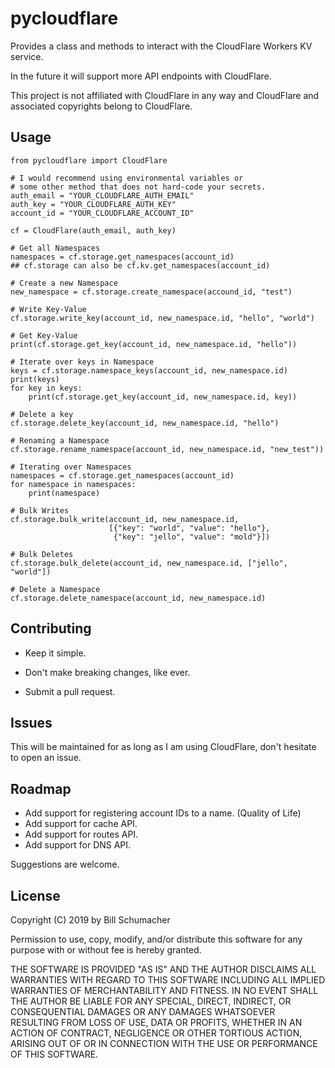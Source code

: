 pycloudflare
============

Provides a class and methods to interact with the CloudFlare Workers KV service.

In the future it will support more API endpoints with CloudFlare.

This project is not affiliated with CloudFlare in any way and CloudFlare and associated copyrights belong to CloudFlare.

Usage
--

    from pycloudflare import CloudFlare
    
    # I would recommend using environmental variables or 
    # some other method that does not hard-code your secrets.
    auth_email = "YOUR_CLOUDFLARE_AUTH_EMAIL"
    auth_key = "YOUR_CLOUDFLARE_AUTH_KEY"
    account_id = "YOUR_CLOUDFLARE_ACCOUNT_ID"
    
    cf = CloudFlare(auth_email, auth_key)
    
    # Get all Namespaces
    namespaces = cf.storage.get_namespaces(account_id)
    ## cf.storage can also be cf.kv.get_namespaces(account_id)
    
    # Create a new Namespace
    new_namespace = cf.storage.create_namespace(accound_id, "test")
    
    # Write Key-Value
    cf.storage.write_key(account_id, new_namespace.id, "hello", "world")
    
    # Get Key-Value
    print(cf.storage.get_key(account_id, new_namespace.id, "hello"))
    
    # Iterate over keys in Namespace
    keys = cf.storage.namespace_keys(account_id, new_namespace.id)
    print(keys)
    for key in keys:
        print(cf.storage.get_key(account_id, new_namespace.id, key))
        
    # Delete a key
    cf.storage.delete_key(account_id, new_namespace.id, "hello")
    
    # Renaming a Namespace
    cf.storage.rename_namespace(account_id, new_namespace.id, "new_test"))
    
    # Iterating over Namespaces
    namespaces = cf.storage.get_namespaces(account_id)
    for namespace in namespaces:
        print(namespace)
        
    # Bulk Writes
    cf.storage.bulk_write(account_id, new_namespace.id,
                          [{"key": "world", "value": "hello"},
                           {"key": "jello", "value": "mold"}])
    
    # Bulk Deletes
    cf.storage.bulk_delete(account_id, new_namespace.id, ["jello", "world"])
    
    # Delete a Namespace
    cf.storage.delete_namespace(account_id, new_namespace.id)
    


Contributing
---

* Keep it simple. 

* Don't make breaking changes, like ever.

* Submit a pull request.

Issues
---

This will be maintained for as long as I am using CloudFlare, don't hesitate to open an issue.

Roadmap
---

* Add support for registering account IDs to a name. (Quality of Life)
* Add support for cache API.
* Add support for routes API.
* Add support for DNS API.

Suggestions are welcome.

License
---

Copyright (C) 2019 by Bill Schumacher

Permission to use, copy, modify, and/or distribute this software for any purpose with or without fee is hereby granted.

THE SOFTWARE IS PROVIDED "AS IS" AND THE AUTHOR DISCLAIMS ALL WARRANTIES WITH REGARD TO THIS SOFTWARE INCLUDING ALL
IMPLIED WARRANTIES OF MERCHANTABILITY AND FITNESS. IN NO EVENT SHALL THE AUTHOR BE LIABLE FOR ANY SPECIAL, DIRECT,
INDIRECT, OR CONSEQUENTIAL DAMAGES OR ANY DAMAGES WHATSOEVER RESULTING FROM LOSS OF USE, DATA OR PROFITS, WHETHER
IN AN ACTION OF CONTRACT, NEGLIGENCE OR OTHER TORTIOUS ACTION, ARISING OUT OF OR IN CONNECTION WITH THE USE OR
PERFORMANCE OF THIS SOFTWARE.